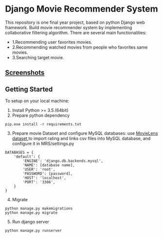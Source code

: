 # Django Movie Recommender System
This repository is one final year project, based on python Django web framework. Build movie recommender system by implementing collaborative filtering algorithm.
There are several main functionalities:

 - 1.Recommending user favorites movies.
 - 2.Recommending watched movies from people who favorites same movies.
 - 3.Searching target movie.

##  [Screenshots](https://github.com/Onewon/Movie_Recommender_System/blob/master/screenshots/Screenshots.md)

## Getting Started
To setup on your local machine:
1. Install Python >= 3.5.(64bit)
2. Prepare python dependency
```
pip.exe install -r requirements.txt
```
3. Prepare movie Dataset and configure MySQL databases:
use [MovieLens dataset](https://grouplens.org/datasets/movielens/),to import rating and links csv files into MySQL database, and configure it in MRS/settings.py
```
DATABASES = {
    'default': {
        'ENGINE': 'django.db.backends.mysql',
        'NAME': [database name],
        'USER': 'root',
        'PASSWORD': [password],
        'HOST': 'localhost',
        'PORT': '3306',
    }
}
```
4. Migrate
```
python manage.py makemigrations
python manage.py migrate
```
5. Run django server

```
python manage.py runserver
```
